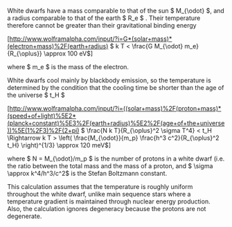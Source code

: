 White dwarfs have a mass comparable to that of the sun $ M_{\odot} $, and a radius comparable to that of the earth $ R_e $ . Their temperature therefore cannot be greater than their gravitational binding energy

[http://www.wolframalpha.com/input/?i=G*(solar+mass)*(electron+mass)%2F(earth+radius) $ k T < \frac{G M_{\odot} m_e}{R_{\oplus}} \approx 100 eV$]

where $ m_e $ is the mass of the electron.

White dwarfs cool mainly by blackbody emission, so the temperature is determined by the condition that the cooling time be shorter than the age of the universe $ t_H $

[http://www.wolframalpha.com/input/?i=((solar+mass)%2F(proton+mass)*(speed+of+light)%5E2*(planck+constant)%5E3%2F(earth+radius)%5E2%2F(age+of+the+universe))%5E(1%2F3)%2F(2+pi) $ \frac{N k T}{R_{\oplus}^2 \sigma T^4} < t_H \Rightarrow k T > \left(  \frac{M_{\odot}}{m_p} \frac{h^3 c^2}{R_{\oplus}^2 t_H} \right)^{1/3} \approx 120 meV$]

where $ N = M_{\odot}/m_p $ is the number of protons in a white dwarf (i.e. the ratio between the total mass and the mass of a proton, and $ \sigma \approx k^4/h^3/c^2$ is the Stefan Boltzmann constant.

This calculation assumes that the temperature is roughly uniform throughout the white dwarf, unlike main sequence stars where a temperature gradient is maintained through nuclear energy production. Also, the calculation ignores degeneracy because the protons are not degenerate.